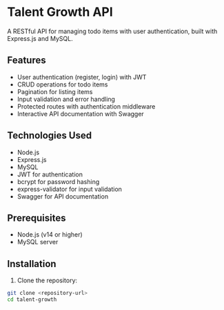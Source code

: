 # Talent Growth API

A RESTful API for managing todo items with user authentication, built with Express.js and MySQL.

## Features

- User authentication (register, login) with JWT
- CRUD operations for todo items
- Pagination for listing items
- Input validation and error handling
- Protected routes with authentication middleware
- Interactive API documentation with Swagger

## Technologies Used

- Node.js
- Express.js
- MySQL
- JWT for authentication
- bcrypt for password hashing
- express-validator for input validation
- Swagger for API documentation

## Prerequisites

- Node.js (v14 or higher)
- MySQL server

## Installation

1. Clone the repository:
```bash
git clone <repository-url>
cd talent-growth